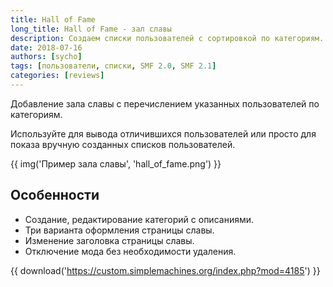 ```yaml
---
title: Hall of Fame
long_title: Hall of Fame - зал славы
description: Создаем списки пользователей с сортировкой по категориям.
date: 2018-07-16
authors: [sycho]
tags: [пользователи, списки, SMF 2.0, SMF 2.1]
categories: [reviews]
---
```


Добавление зала славы с перечислением указанных пользователей по категориям.

<!-- more -->

Используйте для вывода отличившихся пользователей или просто для показа вручную созданных списков пользователей.

{{ img('Пример зала славы', 'hall_of_fame.png') }}

## Особенности

* Создание, редактирование категорий с описаниями.
* Три варианта оформления страницы славы.
* Изменение заголовка страницы славы.
* Отключение мода без необходимости удаления.

{{ download('https://custom.simplemachines.org/index.php?mod=4185') }}
